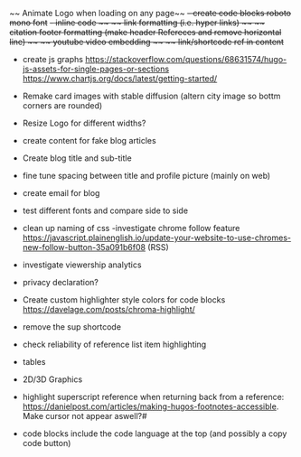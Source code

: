 ~~ Animate Logo when loading on any page~~
~~- create code blocks  roboto mono font~~
~~- inline code ~~
~~ link formatting (i.e. hyper links) ~~
~~ citation footer formatting (make header Refereces and remove horizontal line) ~~
~~ youtube video embedding ~~
~~ link/shortcode ref in content~~

- create js graphs
https://stackoverflow.com/questions/68631574/hugo-js-assets-for-single-pages-or-sections
https://www.chartjs.org/docs/latest/getting-started/

- Remake card images with stable diffusion (altern city image so bottm corners are rounded)
- Resize Logo for different widths?
- create content for fake blog articles
- Create blog title and sub-title

- fine tune spacing between title and profile picture (mainly on web)
- create email for blog
- test different fonts and compare side to side
- clean up naming of css
-investigate chrome follow feature https://javascript.plainenglish.io/update-your-website-to-use-chromes-new-follow-button-35a091b6f08 (RSS)
- investigate viewership analytics
- privacy declaration?

- Create custom highlighter style colors for code blocks https://davelage.com/posts/chroma-highlight/

- remove the sup shortcode
- check reliability of reference list item highlighting


- tables
- 2D/3D Graphics 
- highlight superscript reference when returning back from a reference: https://danielpost.com/articles/making-hugos-footnotes-accessible. Make cursor not appear aswell?#
- code blocks include the code language at the top (and possibly a copy code button)